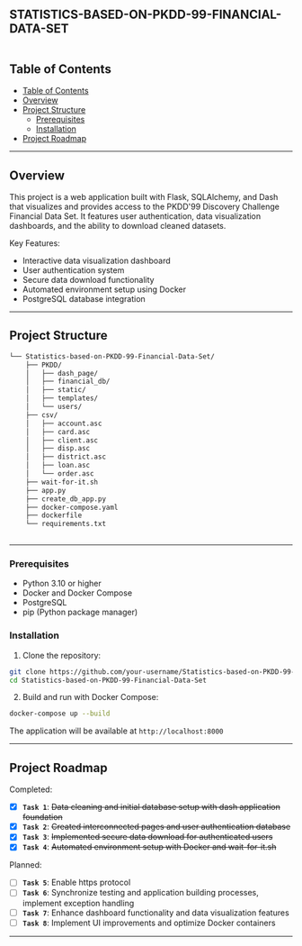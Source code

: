 <div align="left">
    <div style="display: inline-block;">
        <h2 style="display: inline-block; vertical-align: middle; margin-top: 0;">STATISTICS-BASED-ON-PKDD-99-FINANCIAL-DATA-SET</h2>
    </div>
</div>

##  Table of Contents

- [Table of Contents](#table-of-contents)
- [Overview](#overview)
- [Project Structure](#project-structure)
  - [Prerequisites](#prerequisites)
  - [Installation](#installation)
- [Project Roadmap](#project-roadmap)

---

##  Overview

This project is a web application built with Flask, SQLAlchemy, and Dash that visualizes and provides access to the PKDD'99 Discovery Challenge Financial Data Set. It features user authentication, data visualization dashboards, and the ability to download cleaned datasets.

Key Features:
- Interactive data visualization dashboard
- User authentication system
- Secure data download functionality
- Automated environment setup using Docker
- PostgreSQL database integration

---

##  Project Structure

```sh
└── Statistics-based-on-PKDD-99-Financial-Data-Set/
    ├── PKDD/                          
    │   ├── dash_page/              
    │   ├── financial_db/              
    │   ├── static/                    
    │   ├── templates/                 
    │   └── users/                     
    ├── csv/                           
    │   ├── account.asc
    │   ├── card.asc
    │   ├── client.asc
    │   ├── disp.asc
    │   ├── district.asc
    │   ├── loan.asc
    │   └── order.asc
    ├── wait-for-it.sh     
    ├── app.py     
    ├── create_db_app.py           
    ├── docker-compose.yaml          
    ├── dockerfile               
    └── requirements.txt                 
          
```


---

###  Prerequisites

- Python 3.10 or higher
- Docker and Docker Compose
- PostgreSQL
- pip (Python package manager)

### Installation

1. Clone the repository:
```bash
git clone https://github.com/your-username/Statistics-based-on-PKDD-99-Financial-Data-Set.git
cd Statistics-based-on-PKDD-99-Financial-Data-Set
```

2. Build and run with Docker Compose:
```bash
docker-compose up --build
```

The application will be available at `http://localhost:8000`

---

##  Project Roadmap

Completed:
- [X] **`Task 1`**: <strike>Data cleaning and initial database setup with dash application foundation</strike>
- [X] **`Task 2`**: <strike>Created interconnected pages and user authentication database</strike>
- [X] **`Task 3`**: <strike>Implemented secure data download for authenticated users</strike>
- [X] **`Task 4`**: <strike>Automated environment setup with Docker and wait-for-it.sh</strike>

Planned:
- [ ] **`Task 5`**: Enable https protocol
- [ ] **`Task 6`**: Synchronize testing and application building processes, implement exception handling
- [ ] **`Task 7`**: Enhance dashboard functionality and data visualization features
- [ ] **`Task 8`**: Implement UI improvements and optimize Docker containers

---
